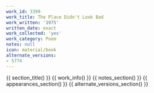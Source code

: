```yaml
---
work_id: 3399
work_title: The Place Didn't Look Bad
work_written: '1975'
written_date: exact
work_collected: 'yes'
work_category: Poem
notes: null
icon: material/book
alternate_versions:
- 5774
---
```


{{ section_title() }}
{{ work_info() }}
{{ notes_section() }}
{{ appearances_section() }}
{{ alternate_versions_section() }}